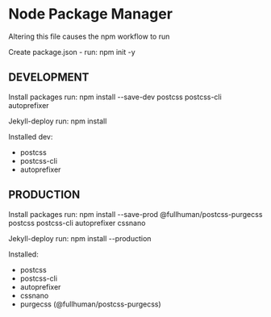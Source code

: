 # Node Package Manager
Altering this file causes the npm workflow to run

Create package.json - run: npm init -y

## DEVELOPMENT
Install packages
run: npm install --save-dev postcss postcss-cli autoprefixer

Jekyll-deploy 
run: npm install

Installed dev:
  - postcss
  - postcss-cli
  - autoprefixer

## PRODUCTION
Install packages
run: npm install --save-prod @fullhuman/postcss-purgecss postcss postcss-cli autoprefixer cssnano

Jekyll-deploy 
run: npm install --production

Installed:
  - postcss
  - postcss-cli
  - autoprefixer
  - cssnano
  - purgecss (@fullhuman/postcss-purgecss)
